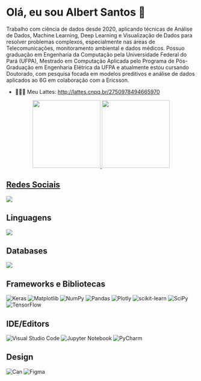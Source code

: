# Olá, eu sou Albert Santos 🎯

Trabalho com ciência de dados desde 2020, aplicando técnicas de Análise de Dados, Machine Learning, Deep Learning e Visualização de Dados para resolver problemas complexos, especialmente nas áreas de Telecomunicações, monitoramento ambiental e dados médicos. Possuo graduação em Engenharia da Computação pela Universidade Federal do Pará (UFPA), Mestrado em Computação Aplicada pelo Programa de Pós-Graduação em Engenharia Elétrica da UFPA e atualmente estou cursando Doutorado, com pesquisa focada em modelos preditivos e análise de dados aplicados ao 6G em colaboração com a Ericsson.

- 👨🏻‍🎓 Meu Lattes: http://lattes.cnpq.br/2750978494665970

<div align="center">
  <a href="https://github.com/albert-santos">
  <img height="180em" src="https://github-readme-stats.vercel.app/api?username=albert-santos&show_icons=true&theme=dark&include_all_commits=true&count_private=true"/>
  <img height="180em" src="https://github-readme-stats.vercel.app/api/top-langs/?username=albert-santos&layout=compact&langs_count=7&theme=dark"/>
</div>
  

## Redes Sociais
  
<div>
  <a href="https://www.linkedin.com/in/albert-ecds" target="_blank"><img src="https://img.shields.io/badge/-LinkedIn-%230077B5?style=for-the-badge&logo=linkedin&logoColor=white" target="_blank"></a>
</div>


## Linguagens

  <a href="https://skillicons.dev">
    <img src="https://skillicons.dev/icons?i=python,cpp,javascript,matlab" />
  </a>
  

## Databases

  <a href="https://skillicons.dev">
    <img src="https://skillicons.dev/icons?i=mysql" />
  </a>
  

## Frameworks e Bibliotecas
  ![Keras](https://img.shields.io/badge/Keras-%23D00000.svg?style=for-the-badge&logo=Keras&logoColor=white) ![Matplotlib](https://img.shields.io/badge/Matplotlib-%23ffffff.svg?style=for-the-badge&logo=Matplotlib&logoColor=black) ![NumPy](https://img.shields.io/badge/numpy-%23013243.svg?style=for-the-badge&logo=numpy&logoColor=white) ![Pandas](https://img.shields.io/badge/pandas-%23150458.svg?style=for-the-badge&logo=pandas&logoColor=white) ![Plotly](https://img.shields.io/badge/Plotly-%233F4F75.svg?style=for-the-badge&logo=plotly&logoColor=white) ![scikit-learn](https://img.shields.io/badge/scikit--learn-%23F7931E.svg?style=for-the-badge&logo=scikit-learn&logoColor=white) ![SciPy](https://img.shields.io/badge/SciPy-%230C55A5.svg?style=for-the-badge&logo=scipy&logoColor=%white) ![TensorFlow](https://img.shields.io/badge/TensorFlow-%23FF6F00.svg?style=for-the-badge&logo=TensorFlow&logoColor=white)


## IDE/Editors
![Visual Studio Code](https://img.shields.io/badge/Visual%20Studio%20Code-0078d7.svg?style=for-the-badge&logo=visual-studio-code&logoColor=white) ![Jupyter Notebook](https://img.shields.io/badge/jupyter-%23FA0F00.svg?style=for-the-badge&logo=jupyter&logoColor=white)  ![PyCharm](https://img.shields.io/badge/pycharm-143?style=for-the-badge&logo=pycharm&logoColor=black&color=black&labelColor=green)

## Design
![Can](https://img.shields.io/badge/Canva-%2300C4CC.svg?&style=for-the-badge&logo=Canva&logoColor=white)
![Figma](https://img.shields.io/badge/Figma-F24E1E?style=for-the-badge&logo=figma&logoColor=white)


